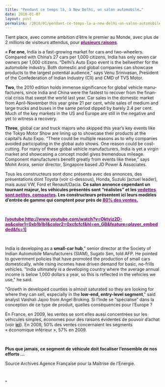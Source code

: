 ```yaml
---
title: "Pendant ce temps là, à New Delhi, un salon automobile…"
date: 2010-01-07
layout: post
permalink: /2010/01/pendant-ce-temps-la-a-new-delhi-un-salon-automobile.html
---
```


<p class="MsoNormal"><span>Tient place, avec comme ambition d’être le premier au Monde, avec plus de 2 millions de visiteurs attendus, pour <strong><span style="text-decoration: underline"><a href="http://www.bsmotoring.com/news/new-delhi-auto-expo-2010-expected-to-be-largest-inworld/1496/1"><font color="#800080">plusieurs raisons</font></a></span></strong>.</span></p> <p class="MsoNormal"><span></span></p> <p class="MsoNormal"><span></span></p> <p class="MsoNormal"><span lang="EN-GB">« <strong>For one</strong>, </span><span lang="EN-GB">India</span><span lang="EN-GB"> is a fast-growing market for cars and two-wheelers. Compared with China’s 27 cars per 1,000 citizens, India has only seven car owners per 1,000 citizens. “Delhi’s Auto Expo event is the bellwether for the automobile industry. Both domestic and global companies can showcase products to the largest potential audience,” says Venu Srinivasan, President of the Confederation of Indian Industry (CII) and CMD of TVS Motor.</span></p> <p class="MsoNormal"><span lang="EN-GB"></span></p> <p class="MsoNormal"><strong><span lang="EN-GB">Two</span></strong><span lang="EN-GB">, the 2010 edition holds immense significance for global vehicle manufacturers, since </span><span lang="EN-GB">India</span><span lang="EN-GB"> and </span><span lang="EN-GB">China</span><span lang="EN-GB"> were the fastest to recover from the financial crisis that swept the world last year. Car sales in the domestic market from April-November this year grew 21 per cent, while sales of medium and large trucks and buses in the same period dipped by barely 2.4 per cent. Much of the key markets in the </span><span lang="EN-GB">US</span><span lang="EN-GB"> and </span><span lang="EN-GB">Europe</span><span lang="EN-GB"> are still in the negative and yet to witness a recovery.</span></p> <p class="MsoNormal"><span lang="EN-GB"></span></p> <p class="MsoNormal"><strong><span lang="EN-GB">Three</span></strong><span lang="EN-GB">, global car and truck majors who skipped this year’s key events like the Tokyo Motor Show are lining up to showcase their products at the capital’s Auto Expo. “There could be multiple reasons as to why companies avoided participating in the global auto shows. One reason could be cost-cutting. For many of these global vehicle manufacturers, India is yet a virgin market and showcasing a concept model gives tremendous mileage. Component manufacturers benefit greatly from events like these,” says Mohit Arora, senior director, </span><span lang="EN-GB">Singapore</span><span lang="EN-GB"> based JD Power & Associates.</span></p> <p class="MsoNormal"><span lang="EN-GB"></span></p> <p class="MsoNormal"><span lang="EN-GB"></span></p> <p class="MsoNormal"><span>Tous les constructeurs sont donc présents avec des annonces, des présentations dont Toyota (voir ci-dessous), Honda, Suzuki (actuel leader), mais aussi VW, Ford et Renault/Dacia. <strong>Ce salon annonce cependant un tournant majeur, les véhicules présentés sont “réalistes” et les <span style="text-decoration: underline"><a href="http://www.wired.com/autopia/2009/12/new-delhi-auto-show/"><font color="#800080">vedettes sont petites, compactes</font></a></span>. Les constructeurs présentent ici leurs modèles d’entrée de gamme qui comptent pour près de <span style="text-decoration: underline"><a href="http://news.yahoo.com/s/afp/20100105/wl_sthasia_afp/indiaauto_20100105025818"><font color="#800080">80% des ventes.</font></a></span></strong></span></p> <p class="MsoNormal"><span><strong><span style="text-decoration: underline"></span></strong></span> </p> <p class="MsoNormal"><span><strong><span style="text-decoration: underline"><font color="#800080">  [youtube http://www.youtube.com/watch?v=Oktyjz2D-ao&color1=0xb1b1b1&color2=0xcfcfcf&hl=en_GB&feature=player_embedded&fs=1]</font></span></strong></span></p> <p class="MsoNormal"><span></span></p> <p class="MsoNormal"><span lang="EN-US"></span> </p> <p class="MsoNormal"><span lang="EN-US"></span><span lang=""EN-US"">India</span><span lang=""EN-US""> is developing as a <strong>small-car hub</strong>," senior director at the Society of Indian Automobile Manufacturers (SIAM), Sugato Sen, told AFP. He pointed to government policies that have promoted the production of small cars domestically, while rising incomes have driven demand for basic, no-frills vehicles. "</span><span lang=""EN-US"">India</span><span lang=""EN-US""> ultimately is a developing country where the average annual income is below 1,000 dollars a year, so this is reflected in the vehicles we use," he said. </span></p> <p class=""MsoNormal""><span lang=""EN-US"">"Growth in developed counties is almost saturated so they are looking for where they can sell, especially in the <strong>low-end, entry-level segment</strong>," said analyst Vaishali Jajoo from Angel Broking. </span><span>Si l’Inde se “spécialise” dans la conception de ce type de produit, quelles conséquences pour l’Europe ?</span></p> <p class=""MsoNormal""><span></span></p> <p class=""MsoNormal""><span></span></p> <p class=""MsoNormal""><span>En France, en 2009, les ventes se sont elles aussi concentrées sur les véhicules simples, économes pour des raisons évidentes de pouvoir d’achat (voir <strong><span style=""text-decoration: underline""><a href=""/2010/01/vers-des-voitures-a-tres-bas-prix.html"">ici</a></span></strong>). En 2008, 50% des ventes concernaient les segments « économique inférieur », 57% en 2009. </span></p> <p class=""MsoNormal""><span></span> </p> <p class=""MsoNormal""><span></span></p> <p class=""MsoNormal""><strong><span>Plus que jamais, ce segment de véhicule doit focaliser l’ensemble de nos efforts …</span></strong></p> <p class=""MsoNormal""><strong><span></span></strong></p> <p class=""MsoNormal""><span><span>Source Archives Agence Française pour la Maîtrise de l’Energie.</span></span></p> <p class=""MsoNormal""><span><span><span></span></span></span> </p>"